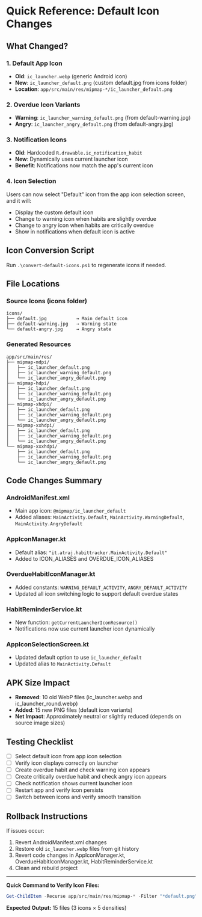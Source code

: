 # Quick Reference: Default Icon Changes

## What Changed?

### 1. Default App Icon
- **Old**: `ic_launcher.webp` (generic Android icon)
- **New**: `ic_launcher_default.png` (custom default.jpg from icons folder)
- **Location**: `app/src/main/res/mipmap-*/ic_launcher_default.png`

### 2. Overdue Icon Variants
- **Warning**: `ic_launcher_warning_default.png` (from default-warning.jpg)
- **Angry**: `ic_launcher_angry_default.png` (from default-angry.jpg)

### 3. Notification Icons
- **Old**: Hardcoded `R.drawable.ic_notification_habit`
- **New**: Dynamically uses current launcher icon
- **Benefit**: Notifications now match the app's current icon

### 4. Icon Selection
Users can now select "Default" icon from the app icon selection screen, and it will:
- Display the custom default icon
- Change to warning icon when habits are slightly overdue
- Change to angry icon when habits are critically overdue
- Show in notifications when default icon is active

## Icon Conversion Script

Run `.\convert-default-icons.ps1` to regenerate icons if needed.

## File Locations

### Source Icons (icons folder)
```
icons/
├── default.jpg           → Main default icon
├── default-warning.jpg   → Warning state
└── default-angry.jpg     → Angry state
```

### Generated Resources
```
app/src/main/res/
├── mipmap-mdpi/
│   ├── ic_launcher_default.png
│   ├── ic_launcher_warning_default.png
│   └── ic_launcher_angry_default.png
├── mipmap-hdpi/
│   ├── ic_launcher_default.png
│   ├── ic_launcher_warning_default.png
│   └── ic_launcher_angry_default.png
├── mipmap-xhdpi/
│   ├── ic_launcher_default.png
│   ├── ic_launcher_warning_default.png
│   └── ic_launcher_angry_default.png
├── mipmap-xxhdpi/
│   ├── ic_launcher_default.png
│   ├── ic_launcher_warning_default.png
│   └── ic_launcher_angry_default.png
└── mipmap-xxxhdpi/
    ├── ic_launcher_default.png
    ├── ic_launcher_warning_default.png
    └── ic_launcher_angry_default.png
```

## Code Changes Summary

### AndroidManifest.xml
- Main app icon: `@mipmap/ic_launcher_default`
- Added aliases: `MainActivity.Default`, `MainActivity.WarningDefault`, `MainActivity.AngryDefault`

### AppIconManager.kt
- Default alias: `"it.atraj.habittracker.MainActivity.Default"`
- Added to ICON_ALIASES and OVERDUE_ICON_ALIASES

### OverdueHabitIconManager.kt
- Added constants: `WARNING_DEFAULT_ACTIVITY`, `ANGRY_DEFAULT_ACTIVITY`
- Updated all icon switching logic to support default overdue states

### HabitReminderService.kt
- New function: `getCurrentLauncherIconResource()`
- Notifications now use current launcher icon dynamically

### AppIconSelectionScreen.kt
- Updated default option to use `ic_launcher_default`
- Updated alias to `MainActivity.Default`

## APK Size Impact
- **Removed**: 10 old WebP files (ic_launcher.webp and ic_launcher_round.webp)
- **Added**: 15 new PNG files (default icon variants)
- **Net Impact**: Approximately neutral or slightly reduced (depends on source image sizes)

## Testing Checklist
- [ ] Select default icon from app icon selection
- [ ] Verify icon displays correctly on launcher
- [ ] Create overdue habit and check warning icon appears
- [ ] Create critically overdue habit and check angry icon appears
- [ ] Check notification shows current launcher icon
- [ ] Restart app and verify icon persists
- [ ] Switch between icons and verify smooth transition

## Rollback Instructions
If issues occur:
1. Revert AndroidManifest.xml changes
2. Restore old `ic_launcher.webp` files from git history
3. Revert code changes in AppIconManager.kt, OverdueHabitIconManager.kt, HabitReminderService.kt
4. Clean and rebuild project

---

**Quick Command to Verify Icon Files:**
```powershell
Get-ChildItem -Recurse app/src/main/res/mipmap-* -Filter "*default.png"
```

**Expected Output:** 15 files (3 icons × 5 densities)
